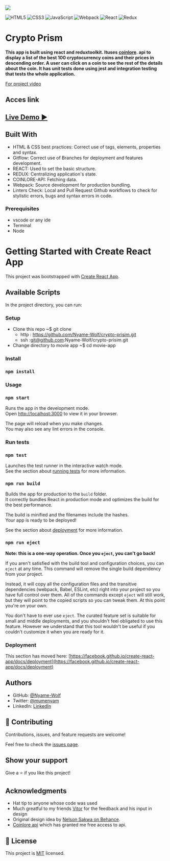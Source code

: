 ![](https://img.shields.io/badge/Microverse-blueviolet)


![HTML5](https://img.shields.io/badge/html5-%23E34F26.svg?style=for-the-badge&logo=html5&logoColor=white) ![CSS3](https://img.shields.io/badge/css3-%231572B6.svg?style=for-the-badge&logo=css3&logoColor=white) ![JavaScript](https://img.shields.io/badge/javascript-%23323330.svg?style=for-the-badge&logo=javascript&logoColor=%23F7DF1E)
![Webpack](https://img.shields.io/badge/webpack-%238DD6F9.svg?style=for-the-badge&logo=webpack&logoColor=black) ![React](https://img.shields.io/badge/react-%2320232a.svg?style=for-the-badge&logo=react&logoColor=%2361DAFB) ![Redux](https://img.shields.io/badge/redux-%23593d88.svg?style=for-the-badge&logo=redux&logoColor=white)

# Crypto Prism

**This app is built using react and reduxtoolkit. Ituses [coinlore](https://api.coinlore.net/api/tickers/). api to display a list of the best 100 cryptocurrency coins and their prices in descending order. A user can click on a coin to see the rest of the details about the coin. It has unit tests done using jest and integration testing that tests the whole application.**

[For project video](https://www.loom.com/share/7e16fd4e14174a2ebf1c10df395c72cf)

## Acces link
## [Live Demo :arrow_forward:](https://crypto-prism.netlify.app)


## Built With

- HTML & CSS best practices: Correct use of tags, elements, properties and syntax.
- Gitflow: Correct use of Branches for deployment and features development.
- REACT: Used to set the basic structure.
- REDUX: Centralizing application's state.
- COINLORE-API: Fetching data.
- Webpack: Source development for production bundling.
- Linters Check: Local and Pull Request Github workflows to check for stylistic errors, bugs and syntax errors in code.

### Prerequisites

- vscode or any ide
- Terminal
- Node

# Getting Started with Create React App

This project was bootstrapped with [Create React App](https://github.com/facebook/create-react-app).

## Available Scripts

In the project directory, you can run:

### Setup

- Clone this repo ~$ git clone
  - http : https://github.com/Nyame-Wolf/crypto-prisim.git
  - ssh :git@github.com:Nyame-Wolf/crypto-prisim.git
- Change directory to movie app ~$ cd movie-app

### Install

### `npm install`

### Usage

### `npm start`

Runs the app in the development mode.\
Open [http://localhost:3000](http://localhost:3000) to view it in your browser.

The page will reload when you make changes.\
You may also see any lint errors in the console.

### Run tests

### `npm test`

Launches the test runner in the interactive watch mode.\
See the section about [running tests](https://facebook.github.io/create-react-app/docs/running-tests) for more information.

### `npm run build`

Builds the app for production to the `build` folder.\
It correctly bundles React in production mode and optimizes the build for the best performance.

The build is minified and the filenames include the hashes.\
Your app is ready to be deployed!

See the section about [deployment](https://facebook.github.io/create-react-app/docs/deployment) for more information.

### `npm run eject`

**Note: this is a one-way operation. Once you `eject`, you can't go back!**

If you aren't satisfied with the build tool and configuration choices, you can `eject` at any time. This command will remove the single build dependency from your project.

Instead, it will copy all the configuration files and the transitive dependencies (webpack, Babel, ESLint, etc) right into your project so you have full control over them. All of the commands except `eject` will still work, but they will point to the copied scripts so you can tweak them. At this point you're on your own.

You don't have to ever use `eject`. The curated feature set is suitable for small and middle deployments, and you shouldn't feel obligated to use this feature. However we understand that this tool wouldn't be useful if you couldn't customize it when you are ready for it.

### Deployment

This section has moved here: [https://facebook.github.io/create-react-app/docs/deployment](https://facebook.github.io/create-react-app/docs/deployment)



## Authors

- GitHub: [@Nyame-Wolf](https://github.com/Nyame-Wolf)
- Twitter: [@mumenyam](https://twitter.com/mumenyam)
- LinkedIn: [LinkedIn](https://www.linkedin.com/in/mumenya-nyamu-web-designer-data-enthusiast/)

## 🤝 Contributing

Contributions, issues, and feature requests are welcome!

Feel free to check the [issues page](https://github.com/Nyame-Wolf/crypto-prism/issues).

## Show your support

Give a ⭐️ if you like this project!

## Acknowledgments
- Hat tip to anyone whose code was used
- Much greatful to my friends [Vitor](https://github.com/VitorGuedesMadeira) for the feedback and his input in design
- Original design idea by [Nelson Sakwa on Behance](https://www.behance.net/sakwadesignstudio).
- [Coinlore api](https://api.coinlore.net/api/tickers/) which has granted me free access to api.

## 📝 License

This project is [MIT](./MIT.md) licensed.
